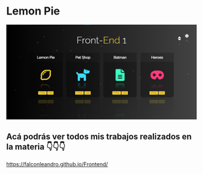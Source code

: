 # Lemon Pie


![Vista Previa](../dist/img/unknown.png)



## Acá podrás ver todos mis trabajos realizados en la materia 👇👇👇

https://falconleandro.github.io/Frontend/

